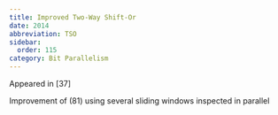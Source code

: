 ```yaml
---
title: Improved Two-Way Shift-Or
date: 2014
abbreviation: TSO
sidebar:
  order: 115
category: Bit Parallelism
---
```


Appeared in [37]

Improvement of (81) using several sliding windows inspected in parallel
